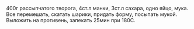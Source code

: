 400г рассыпчатого творога, 4ст.л манки,
3ст.л сахара, одно яйцо, мука. Все перемешать,
скатать шарики, придать форму, посыпать мукой.
Выложить на противень, запекать 25мин при 180С.
